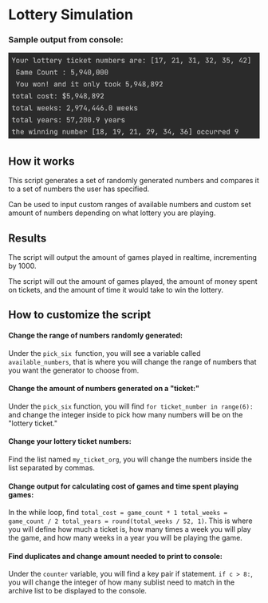 # Lottery Simulation 
### Sample output from console:
![](example-output.png)

## How it works
This script generates a set of randomly generated numbers and compares it to a set of numbers the user has specified.

Can be used to input custom ranges of available numbers and custom set amount of numbers depending on what lottery you 
are playing. 

## Results
The script will output the amount of games played in realtime, incrementing by 1000.

The script will out the amount of games played, the amount of money spent on tickets, and the amount of time it would
take to win the lottery.

## How to customize the script
#### Change the range of numbers randomly generated:
Under the `pick_six `function, you will see a variable called `available_numbers`, that is where you will change the range
of numbers that you want the generator to choose from.

#### Change the amount of numbers generated on a "ticket:"
Under the `pick_six` function, you will find `for ticket_number in range(6):` and change
the integer inside to pick how many numbers will be on the "lottery ticket."

#### Change your lottery ticket numbers:
Find the list named `my_ticket_org`, you will change the numbers inside the list separated by commas.

#### Change output for calculating cost of games and time spent playing games:
In the while loop, find `total_cost = game_count * 1
        total_weeks = game_count / 2
        total_years = round(total_weeks / 52, 1)`. This is where you will define how much a ticket is, how many times 
a week you will play the game, and how many weeks in a year you will be playing the game.

#### Find duplicates and change amount needed to print to console:
Under the `counter` variable, you will find a key pair if statement. 
`if c > 8:`, you will change the integer of how many sublist need to match in the archive list to be
displayed to the console. 

